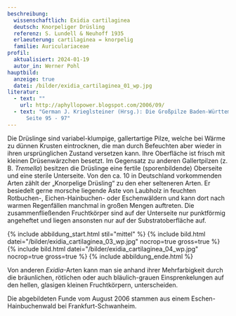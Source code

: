 ```yaml
---
beschreibung:
  wissenschaftlich: Exidia cartilaginea
  deutsch: Knorpeliger Drüsling
  referenz: S. Lundell & Neuhoff 1935
  erlaeuterung: cartilaginea = knorpelig
  familie: Auriculariaceae
profil:
  aktualisiert: 2024-01-19
  autor_in: Werner Pohl
hauptbild:
  anzeige: true
  datei: /bilder/exidia_cartilaginea_01_wp.jpg
literatur:
  - text: ""
    url: http://aphyllopower.blogspot.com/2006/09/
  - text: "German J. Krieglsteiner (Hrsg.): Die Großpilze Baden-Württembergs Band 1
      Seite 95 - 97"
---
```

Die Drüslinge sind variabel-klumpige, gallertartige Pilze, welche bei Wärme zu dünnen Krusten eintrocknen, die man durch Befeuchten aber wieder in ihren ursprünglichen Zustand versetzen kann. Ihre Oberfläche ist frisch mit kleinen Drüsenwärzchen besetzt. Im Gegensatz zu anderen Gallertpilzen (z. B. *Tremella*) besitzen die Drüslinge eine fertile (sporenbildende) Oberseite und eine sterile Unterseite. Von den ca. 10 in Deutschland vorkommenden Arten zählt der „Knorpelige Drüsling“ zu den eher selteneren Arten. Er besiedelt gerne morsche liegende Äste von Laubholz in feuchten Rotbuchen-, Eichen-Hainbuchen- oder Eschenwäldern und kann dort nach warmen Regenfällen manchmal in großen Mengen auftreten. Die zusammenfließenden Fruchtkörper sind auf der Unterseite nur punktförmig angeheftet und liegen ansonsten nur auf der Substratoberfläche auf.

{% include abbildung_start.html stil="mittel" %}
{% include bild.html datei="/bilder/exidia_cartilaginea_03_wp.jpg" nocrop=true gross=true %}
{% include bild.html datei="/bilder/exidia_cartilaginea_04_wp.jpg" nocrop=true gross=true %}
{% include abbildung_ende.html %}

Von anderen *Exidia*-Arten kann man sie anhand ihrer Mehrfarbigkeit durch die bräunlichen, rötlichen oder auch bläulich-grauen Einsprenkelungen auf den hellen, glasigen kleinen Fruchtkörpern, unterscheiden.

Die abgebildeten Funde vom August 2006 stammen aus einem Eschen-Hainbuchenwald bei Frankfurt-Schwanheim.